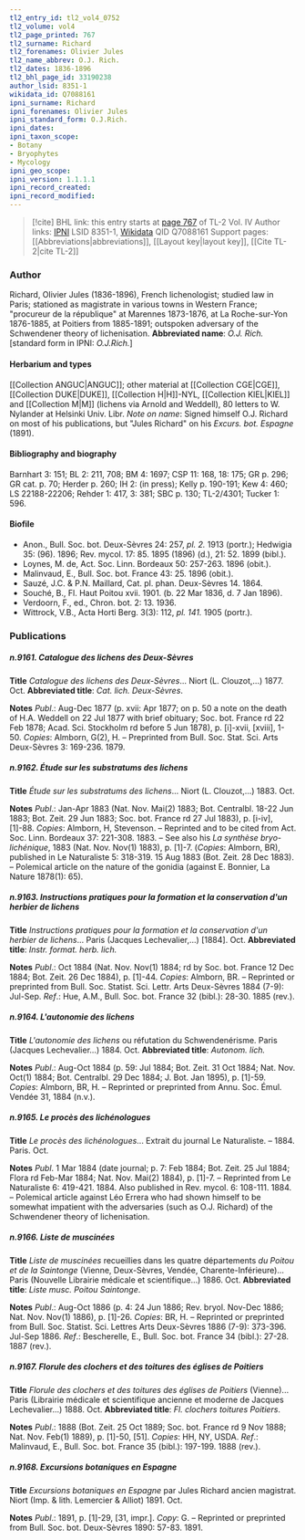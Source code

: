 ```yaml
---
tl2_entry_id: tl2_vol4_0752
tl2_volume: vol4
tl2_page_printed: 767
tl2_surname: Richard
tl2_forenames: Olivier Jules
tl2_name_abbrev: O.J. Rich.
tl2_dates: 1836-1896
tl2_bhl_page_id: 33190238
author_lsid: 8351-1
wikidata_id: Q7088161
ipni_surname: Richard
ipni_forenames: Olivier Jules
ipni_standard_form: O.J.Rich.
ipni_dates: 
ipni_taxon_scope: 
- Botany
- Bryophytes
- Mycology
ipni_geo_scope: 
ipni_version: 1.1.1.1
ipni_record_created: 
ipni_record_modified:
---
```


> [!cite] BHL link: this entry starts at [page 767](https://www.biodiversitylibrary.org/page/33190238) of TL-2 Vol. IV
> Author links: [IPNI](https://www.ipni.org/a/8351-1) LSID 8351-1, [Wikidata](https://www.wikidata.org/wiki/Q7088161) QID Q7088161
> Support pages: [[Abbreviations|abbreviations]], [[Layout key|layout key]], [[Cite TL-2|cite TL-2]]

### Author

Richard, Olivier Jules (1836-1896), French lichenologist; studied law in Paris; stationed as magistrate in various towns in Western France; "procureur de la république" at Marennes 1873-1876, at La Roche-sur-Yon 1876-1885, at Poitiers from 1885-1891; outspoken adversary of the Schwendener theory of lichenisation. 
**Abbreviated name**: *O.J. Rich.* \[standard form in IPNI: *O.J.Rich.*\]

#### Herbarium and types

[[Collection ANGUC|ANGUC]]; other material at [[Collection CGE|CGE]], [[Collection DUKE|DUKE]], [[Collection H|H]]-NYL, [[Collection KIEL|KIEL]] and [[Collection M|M]] (lichens via Arnold and Weddell), 80 letters to W. Nylander at Helsinki Univ. Libr. *Note on name*: Signed himself O.J. Richard on most of his publications, but "Jules Richard" on his *Excurs. bot. Espagne* (1891).

#### Bibliography and biography

Barnhart 3: 151; BL 2: 211, 708; BM 4: 1697; CSP 11: 168, 18: 175; GR p. 296; GR cat. p. 70; Herder p. 260; IH 2: (in press); Kelly p. 190-191; Kew 4: 460; LS 22188-22206; Rehder 1: 417, 3: 381; SBC p. 130; TL-2/4301; Tucker 1: 596.

#### Biofile

- Anon., Bull. Soc. bot. Deux-Sèvres 24: 257, *pl. 2.* 1913 (portr.); Hedwigia 35: (96). 1896; Rev. mycol. 17: 85. 1895 (1896) (d.), 21: 52. 1899 (bibl.).
- Loynes, M. de, Act. Soc. Linn. Bordeaux 50: 257-263. 1896 (obit.).
- Malinvaud, E., Bull. Soc. bot. France 43: 25. 1896 (obit.).
- Sauzé, J.C. & P.N. Maillard, Cat. pl. phan. Deux-Sèvres 14. 1864.
- Souché, B., Fl. Haut Poitou xvii. 1901. (b. 22 Mar 1836, d. 7 Jan 1896).
- Verdoorn, F., ed., Chron. bot. 2: 13. 1936.
- Wittrock, V.B., Acta Horti Berg. 3(3): 112, *pl. 141.* 1905 (portr.).

### Publications

##### n.9161. Catalogue des lichens des Deux-Sèvres

**Title**
*Catalogue des lichens des Deux-Sèvres*... Niort (L. Clouzot,...) 1877. Oct.
**Abbreviated title**: *Cat. lich. Deux-Sèvres*.

**Notes**
*Publ*.: Aug-Dec 1877 (p. xvii: Apr 1877; on p. 50 a note on the death of H.A. Weddell on 22 Jul 1877 with brief obituary; Soc. bot. France rd 22 Feb 1878; Acad. Sci. Stockholm rd before 5 Jun 1878), p. \[i\]-xvii, \[xviii\], 1-50. *Copies*: Almborn, G(2), H. – Preprinted from Bull. Soc. Stat. Sci. Arts Deux-Sèvres 3: 169-236. 1879.

##### n.9162. Étude sur les substratums des lichens

**Title**
*Étude sur les substratums des lichens*... Niort (L. Clouzot,...) 1883. Oct.

**Notes**
*Publ*.: Jan-Apr 1883 (Nat. Nov. Mai(2) 1883; Bot. Centralbl. 18-22 Jun 1883; Bot. Zeit. 29 Jun 1883; Soc. bot. France rd 27 Jul 1883), p. \[i-iv\], \[1\]-88. *Copies*: Almborn, H, Stevenson. – Reprinted and to be cited from Act. Soc. Linn. Bordeaux 37: 221-308. 1883. – See also his *La synthèse bryo-lichénique*, 1883 (Nat. Nov. Nov(1) 1883), p. \[1\]-7. (*Copies*: Almborn, BR), published in Le Naturaliste 5: 318-319. 15 Aug 1883 (Bot. Zeit. 28 Dec 1883). – Polemical article on the nature of the gonidia (against E. Bonnier, La Nature 1878(1): 65).

##### n.9163. Instructions pratiques pour la formation et la conservation d'un herbier de lichens

**Title**
*Instructions pratiques pour la formation et la conservation d'un herbier de lichens*... Paris (Jacques Lechevalier,...) \[1884\]. Oct.
**Abbreviated title**: *Instr. format. herb. lich.*

**Notes**
*Publ*.: Oct 1884 (Nat. Nov. Nov(1) 1884; rd by Soc. bot. France 12 Dec 1884; Bot. Zeit. 26 Dec 1884), p. \[1\]-44. *Copies*: Almborn, BR. – Reprinted or preprinted from Bull. Soc. Statist. Sci. Lettr. Arts Deux-Sèvres 1884 (7-9): Jul-Sep.
*Ref*.: Hue, A.M., Bull. Soc. bot. France 32 (bibl.): 28-30. 1885 (rev.).

##### n.9164. L'autonomie des lichens

**Title**
*L'autonomie des lichens* ou réfutation du Schwendenérisme. Paris (Jacques Lechevalier...) 1884. Oct.
**Abbreviated title**: *Autonom. lich.*

**Notes**
*Publ*.: Aug-Oct 1884 (p. 59: Jul 1884; Bot. Zeit. 31 Oct 1884; Nat. Nov. Oct(1) 1884; Bot. Centralbl. 29 Dec 1884; J. Bot. Jan 1895), p. \[1\]-59. *Copies*: Almborn, BR, H. – Reprinted or preprinted from Annu. Soc. Émul. Vendée 31, 1884 (n.v.).

##### n.9165. Le procès des lichénologues

**Title**
*Le procès des lichénologues*... Extrait du journal Le Naturaliste. – 1884. Paris. Oct.

**Notes**
*Publ*. 1 Mar 1884 (date journal; p. 7: Feb 1884; Bot. Zeit. 25 Jul 1884; Flora rd Feb-Mar 1884; Nat. Nov. Mai(2) 1884), p. \[1\]-7. – Reprinted from Le Naturaliste 6: 419-421. 1884. Also published in Rev. mycol. 6: 108-111. 1884. – Polemical article against Léo Errera who had shown himself to be somewhat impatient with the adversaries (such as O.J. Richard) of the Schwendener theory of lichenisation.

##### n.9166. Liste de muscinées

**Title**
*Liste de muscinées* recueillies dans les quatre départements *du Poitou et de la Saintonge* (Vienne, Deux-Sèvres, Vendée, Charente-Inférieure)... Paris (Nouvelle Librairie médicale et scientifique...) 1886. Oct.
**Abbreviated title**: *Liste musc. Poitou Saintonge*.

**Notes**
*Publ*.: Aug-Oct 1886 (p. 4: 24 Jun 1886; Rev. bryol. Nov-Dec 1886; Nat. Nov. Nov(1) 1886), p. \[1\]-26. *Copies*: BR, H. – Reprinted or preprinted from Bull. Soc. Statist. Sci. Lettres Arts Deux-Sèvres 1886 (7-9): 373-396. Jul-Sep 1886.
*Ref*.: Bescherelle, E., Bull. Soc. bot. France 34 (bibl.): 27-28. 1887 (rev.).

##### n.9167. Florule des clochers et des toitures des églises de Poitiers

**Title**
*Florule des clochers et des toitures des églises de Poitiers* (Vienne)... Paris (Librairie médicale et scientifique ancienne et moderne de Jacques Lechevalier...) 1888. Oct.
**Abbreviated title**: *Fl. clochers toitures Poitiers*.

**Notes**
*Publ*.: 1888 (Bot. Zeit. 25 Oct 1889; Soc. bot. France rd 9 Nov 1888; Nat. Nov. Feb(1) 1889), p. \[1\]-50, \[51\]. *Copies*: HH, NY, USDA.
*Ref*.: Malinvaud, E., Bull. Soc. bot. France 35 (bibl.): 197-199. 1888 (rev.).

##### n.9168. Excursions botaniques en Espagne

**Title**
*Excursions botaniques en Espagne* par Jules Richard ancien magistrat. Niort (Imp. & lith. Lemercier & Alliot) 1891. Oct.

**Notes**
*Publ*.: 1891, p. \[1\]-29, \[31, impr.\]. *Copy*: G. – Reprinted or preprinted from Bull. Soc. bot. Deux-Sèvres 1890: 57-83. 1891.

